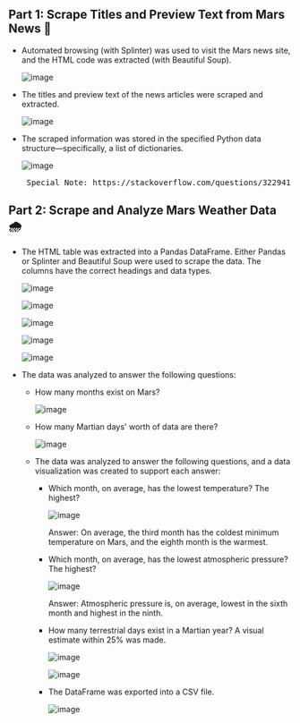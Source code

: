 ## Part 1: Scrape Titles and Preview Text from Mars News 📰 ##

- Automated browsing (with Splinter) was used to visit the Mars news site, and the HTML code was extracted (with Beautiful Soup).

  ![image](https://github.com/CourtneyCole123/mars_weather_data/assets/162069113/0c5a753f-9e6e-4a58-b612-c6f3f1cf68e2)

- The titles and preview text of the news articles were scraped and extracted.

  ![image](https://github.com/CourtneyCole123/mars_weather_data/assets/162069113/5f76178e-32c2-4af2-b679-88013456f063)

- The scraped information was stored in the specified Python data structure—specifically, a list of dictionaries.

  ![image](https://github.com/CourtneyCole123/mars_weather_data/assets/162069113/c9f6a6c3-52bb-4380-9aa8-a27cb6b551e4)

  <pre> Special Note: https://stackoverflow.com/questions/3229419/how-to-pretty-print-nested-dictionaries was used as a reference to pretty print</pre>

## Part 2: Scrape and Analyze Mars Weather Data 🌧️ ##

- The HTML table was extracted into a Pandas DataFrame. Either Pandas or Splinter and Beautiful Soup were used to scrape the data. The columns have the correct headings and data types.

  ![image](https://github.com/CourtneyCole123/mars_weather_data/assets/162069113/c5de85af-32c7-40d4-a668-d6f891817f66)

  ![image](https://github.com/CourtneyCole123/mars_weather_data/assets/162069113/de9abaed-ccb9-4c1a-a1ac-e36f3cb16af5)

  ![image](https://github.com/CourtneyCole123/mars_weather_data/assets/162069113/1b0918a8-fab0-4020-bab9-0b36a2b5afb8)
 
  ![image](https://github.com/CourtneyCole123/mars_weather_data/assets/162069113/9a77cf40-898b-4914-b94c-5258a7b859ea)

  ![image](https://github.com/CourtneyCole123/mars_weather_data/assets/162069113/f4ffbb64-542c-49b2-bea6-1770cde1e0a8)

- The data was analyzed to answer the following questions:

  - How many months exist on Mars?
 
    ![image](https://github.com/CourtneyCole123/mars_weather_data/assets/162069113/215b71d2-c269-4361-93a0-efd1580d92ee)
  
  - How many Martian days' worth of data are there?
 
    ![image](https://github.com/CourtneyCole123/mars_weather_data/assets/162069113/1a354a2c-3671-4fcf-8cf0-63d4836d3e64)

  - The data was analyzed to answer the following questions, and a data visualization was created to support each answer:
  
    - Which month, on average, has the lowest temperature? The highest?
   
      ![image](https://github.com/CourtneyCole123/mars_weather_data/assets/162069113/d9807b5b-17d7-478f-aede-87751bffd11d)
 
      Answer: On average, the third month has the coldest minimum temperature on Mars, and the eighth month is the warmest.

    - Which month, on average, has the lowest atmospheric pressure? The highest?
   
      ![image](https://github.com/CourtneyCole123/mars_weather_data/assets/162069113/60f1d236-80ad-4f72-9463-148f4957a0b7)
 
      Answer: Atmospheric pressure is, on average, lowest in the sixth month and highest in the ninth.
 
    - How many terrestrial days exist in a Martian year? A visual estimate within 25% was made.
   
      ![image](https://github.com/CourtneyCole123/mars_weather_data/assets/162069113/cb83fa0c-cfca-4ae0-aab3-1df531b45b20)

      ![image](https://github.com/CourtneyCole123/mars_weather_data/assets/162069113/c1228314-41d6-43a7-9f48-f2f0df239aff)

    - The DataFrame was exported into a CSV file.

      ![image](https://github.com/CourtneyCole123/mars_weather_data/assets/162069113/8a70d210-77ea-4bb8-96ea-801d4dba5e2a)
